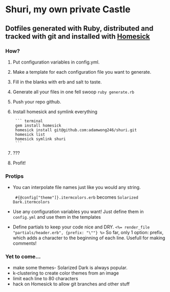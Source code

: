 # Shuri, my own private Castle

## Dotfiles generated with Ruby, distributed and tracked with git and installed with [Homesick](https://github.com/technicalpickles/homesick) 

### How?
1. Put configuration variables in config.yml.
2. Make a template for each configuration file you want to generate. 
3. Fill in the blanks with erb and salt to taste.
4. Generate all your files in one fell swoop
    ```ruby generate.rb```
5. Push your repo github. 
6. Install homesick and symlink everything

        ``` terminal
        gem install homesick
        homesick install git@github.com:adamwong246/shuri.git
        homesick list
        homesick symlink shuri
        ```
7. ???
8. Profit!

### Protips

* You can interpolate file names just like you would any string.

    ``` #{@config["theme"]}.itermcolors.erb``` becomes ```Solarized Dark.itermcolors```

* Use any configuration variables you want! Just define them in ```config.yml``` and use them in the templates
* Define partials to keep your code nice and DRY.
    ```<%= render_file "partials/header.erb", {prefix: "\""} %>```
    So far, only 1 option: prefix, which adds a character to the beginning of each line. Usefull for making comments!


### Yet to come...

* make some themes- Solarized Dark is always popular.
* k-clustering to create color themes from an image
* limit each line to 80 characters
* hack on Homesick to allow git branches and other stuff